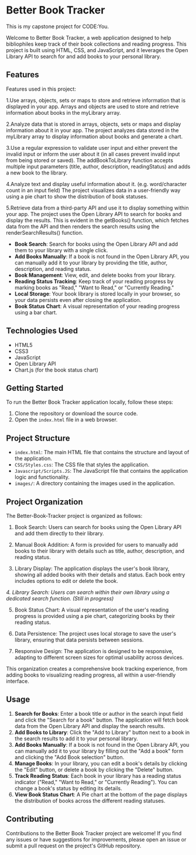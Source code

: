 # Better Book Tracker
This is my capstone project for CODE:You.

Welcome to Better Book Tracker, a web application designed to help bibliophiles keep track of their book collections and reading progress. This project is built using HTML, CSS, and JavaScript, and it leverages the Open Library API to search for and add books to your personal library.

## Features

Features used in this project:

1.Use arrays, objects, sets or maps to store and retrieve information that is displayed in your app.
Arrays and objects are used to store and retrieve information about books in the myLibrary array.

2.Analyze data that is stored in arrays, objects, sets or maps and display information about it in your app.
The project analyzes data stored in the myLibrary array to display information about books and generate a chart.

3.Use a regular expression to validate user input and either prevent the invalid input or inform the user about it (in all cases prevent invalid input from being stored or saved).
The addBookToLibrary function accepts multiple input parameters (title, author, description, readingStatus) and adds a new book to the library.

4.Analyze text and display useful information about it. (e.g. word/character count in an input field)
The project visualizes data in a user-friendly way using a pie chart to show the distribution of book statuses.

5.Retrieve data from a third-party API and use it to display something within your app.
The project uses the Open Library API to search for books and display the results. This is evident in the getBooks() function, which fetches data from the API and then renders the search results using the renderSearchResults() function.


- **Book Search**: Search for books using the Open Library API and add them to your library with a single click.
- **Add Books Manually**: If a book is not found in the Open Library API, you can manually add it to your library by providing the title, author, description, and reading status.
- **Book Management**: View, edit, and delete books from your library.
- **Reading Status Tracking**: Keep track of your reading progress by marking books as "Read," "Want to Read," or "Currently Reading."
- **Local Storage**: Your book library is stored locally in your browser, so your data persists even after closing the application.
- **Book Status Chart**: A visual representation of your reading progress using a bar chart.

## Technologies Used

- HTML5
- CSS3
- JavaScript
- Open Library API
- Chart.js (for the book status chart)

## Getting Started

To run the Better Book Tracker application locally, follow these steps:

1. Clone the repository or download the source code.
2. Open the `index.html` file in a web browser.

## Project Structure

- `index.html`: The main HTML file that contains the structure and layout of the application.
- `CSS/Styles.css`: The CSS file that styles the application.
- `Javascript/Scripts.JS`: The JavaScript file that contains the application logic and functionality.
- `images/`: A directory containing the images used in the application.

## Project Organization

The Better-Book-Tracker project is organized as follows:

1. Book Search: Users can search for books using the Open Library API and add them directly to their library.

2. Manual Book Addition: A form is provided for users to manually add books to their library with details such as title, author, description, and reading status.

3. Library Display: The application displays the user's book library, showing all added books with their details and status. Each book entry includes options to edit or delete the book.

*4. Library Search: Users can search within their own library using a dedicated search function.
(Still in progress)*

5. Book Status Chart: A visual representation of the user's reading progress is provided using a pie chart, categorizing books by their reading status.

6. Data Persistence: The project uses local storage to save the user's library, ensuring that data persists between sessions.

7. Responsive Design: The application is designed to be responsive, adapting to different screen sizes for optimal usability across devices.

This organization creates a comprehensive book tracking experience, from adding books to visualizing reading progress, all within a user-friendly interface.


## Usage

1. **Search for Books**: Enter a book title or author in the search input field and click the "Search for a book" button. The application will fetch book data from the Open Library API and display the search results.
2. **Add Books to Library**: Click the "Add to Library" button next to a book in the search results to add it to your personal library.
3. **Add Books Manually**: If a book is not found in the Open Library API, you can manually add it to your library by filling out the "Add a book" form and clicking the "Add Book selection" button.
4. **Manage Books**: In your library, you can edit a book's details by clicking the "Edit" button, or delete a book by clicking the "Delete" button.
5. **Track Reading Status**: Each book in your library has a reading status indicator ("Read," "Want to Read," or "Currently Reading"). You can change a book's status by editing its details.
6. **View Book Status Chart**: A Pie chart at the bottom of the page displays the distribution of books across the different reading statuses.

## Contributing

Contributions to the Better Book Tracker project are welcome! If you find any issues or have suggestions for improvements, please open an issue or submit a pull request on the project's GitHub repository.
